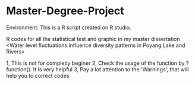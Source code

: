 # Master-Degree-Project

Environment: This is a R script created on R studio.

R codes for all the statistical test and graphic in my master dissertation &lt;Water level fluctuations influence diversity patterns in Poyang Lake and Rivers>

1, This is not for completly beginer
2, Check the usage of the function by ?function().  It is very helpful
3, Pay a lot attention to the 'Warnings', that will help you to correct codes

